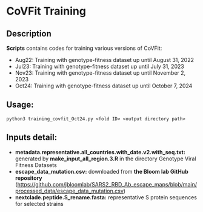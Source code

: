 # CoVFit Training
## Description
**Scripts** contains codes for training various versions of CoVFit:
- Aug22: Training with genotype-fitness dataset up until August 31, 2022
- Jul23: Training with genotype-fitness dataset up until July 31, 2023
- Nov23: Training with genotype-fitness dataset up until November 2, 2023
- Oct24: Training with genotype-fitness dataset up until October 7, 2024




## Usage:
```
python3 training_covfit_Oct24.py <fold ID> <output directory path>
```

## Inputs detail:
- **metadata.representative.all_countries.with_date.v2.with_seq.txt:** generated by **make_input_all_region.3.R** in the directory Genotype Viral Fitness Datasets
- **escape_data_mutation.csv:** downloaded from **the Bloom lab GitHub repository** (https://github.com/jbloomlab/SARS2_RBD_Ab_escape_maps/blob/main/processed_data/escape_data_mutation.csv)
- **nextclade.peptide.S_rename.fasta:** representative S protein sequences for selected strains


